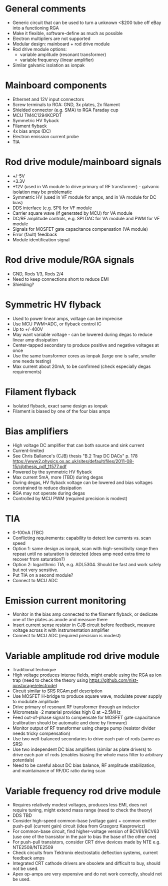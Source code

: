 General comments
================
* Generic circuit that can be used to turn a unknown <$200 tube off eBay into a functioning RGA
* Make it flexible, software-define as much as possible
* Electron multipliers are not supported
* Modular design: mainboard + rod drive module
* Rod drive module options:
  * variable amplitude (resonant transformer)
  * variable frequency (linear amplifier)
* Similar galvanic isolation as ionpak

Mainboard components
====================
* Ethernet and 12V input connectors
* Screw terminals to RGA: GND, 3x plates, 2x filament
* Shielded connector (e.g. SMA) to RGA Faraday cup
* MCU TM4C1294KCPDT
* Symmetric HV flyback
* Filament flyback
* 4x bias amps (DC)
* Electron emission current probe
* TIA

Rod drive module/mainboard signals
==================================
* +/-5V
* +3.3V
* +12V (used in VA module to drive primary of RF transformer) - galvanic isolation may be problematic
* Symmetric HV (used in VF module for amps, and in VA module for DC bias)
* DDS interface (e.g. SPI) for VF module
* Carrier square wave (if generated by MCU) for VA module
* DC/RF amplitude controls, e.g. SPI DAC for VA module and PWM for VF module
* Signals for MOSFET gate capacitance compensation (VA module)
* Error (fault) feedback
* Module identification signal

Rod drive module/RGA signals
============================
* GND, Rods 1/3, Rods 2/4
* Need to keep connections short to reduce EMI
* Shielding?

Symmetric HV flyback
====================
* Used to power linear amps, voltage can be imprecise
* Use MCU PWM+ADC, or flyback control IC
* Up to +/-400V
* May want variable voltage - can be lowered during degas to reduce linear amp dissipation
* Center-tapped secondary to produce positive and negative voltages at once
* Use the same transformer cores as ionpak (large one is safer, smaller one needs testing)
* Max current about 20mA, to be confirmed (check especially degas requirements)

Filament flyback
================
* Isolated flyback, exact same design as ionpak
* Filament is biased by one of the four bias amps

Bias amplifiers
===============
* High voltage DC amplifier that can both source and sink current
* Current-limited
* See Chris Ballance's (CJB) thesis "B.2 Trap DC DACs" p. 178 https://www2.physics.ox.ac.uk/sites/default/files/2011-08-15/cjbthesis_pdf_11577.pdf
* Powered by the symmetric HV flyback
* Max current 5mA, more (TBD) during degas
* During degas, HV flyback voltage can be lowered and bias voltages constrained to reduce dissipation
* RGA may not operate during degas
* Controlled by MCU PWM (required precision is modest)

TIA
===
* 0-100nA (TBC)
* Conflicting requirements: capability to detect low currents vs. scan speed
* Option 1: same design as ionpak, scan with high-sensitivity range then repeat until no saturation is detected (does amp need extra time to recover from saturation?)
* Option 2: logarithmic TIA, e.g. ADL5304. Should be fast and work safely but not very sensitive.
* Put TIA on a second module?
* Connect to MCU ADC

Emission current monitoring
===========================
* Monitor in the bias amp connected to the filament flyback, or dedicate one of the plates as anode and measure there
* Insert current sense resistor in CJB circuit before feedback, measure voltage across it with instrumentation amplifier
* Connect to MCU ADC (required precision is modest)

Variable amplitude rod drive module
===================================
* Traditional technique
* High voltage produces intense fields, might enable using the RGA as ion trap (need to check the theory using https://github.com/nist-ionstorage/electrode)
* Circuit similar to SRS RGAm.pdf description
* Use MOSFET H-bridge to produce square wave, modulate power supply to modulate amplitude
* Drive primary of resonant RF transformer through an inductor
* Micrometals -2 material provides high Q at ~2.5MHz
* Feed out-of-phase signal to compensate for MOSFET gate capacitance (calibration should be automatic and done by firmware)
* Monitor output of RF transformer using charge pump (resistor divider needs tricky compensation)
* Use two well-balanced secondaries to drive each pair of rods (same as SRS)
* Use two independent DC bias amplifiers (similar as plate drivers) to drive each pair of rods (enables biasing the whole mass filter to arbitrary potentials)
* Need to be careful about DC bias balance, RF amplitude stabilization, and maintainance of RF/DC ratio during scan

Variable frequency rod drive module
===================================
* Requires relatively modest voltages, produces less EMI, does not require tuning, might extend mass range (need to check the theory)
* DDS TBD
* Consider high-speed common-base (voltage gain) + common emitter push-pull (current gain) circuit (idea from Grzegorz Kasprowicz)
* For common-base circuit, find higher-voltage version of BCV61/BCV63 (use one of the transistor in the pair to bias the base of the other one)
* For push-pull transistors, consider CRT drive devices made by NTE e.g. NTE2508/NTE2509
* Check circuits from Tektronix electrostatic deflection systems, current feedback amps
* Integrated CRT cathode drivers are obsolete and difficult to buy, should not be used.
* Apex op-amps are very expensive and do not work correctly, should not be used.
